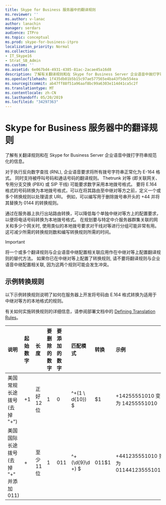 ```yaml
---
title: Skype for Business 服务器中的翻译规则
ms.reviewer: ''
ms.author: v-lanac
author: lanachin
manager: serdars
audience: ITPro
ms.topic: conceptual
ms.prod: skype-for-business-itpro
localization_priority: Normal
ms.collection:
- IT_Skype16
- Strat_SB_Admin
ms.custom: ''
ms.assetid: 6e067bd4-4931-4385-81ac-2acae45a16d8
description: 了解有关翻译规则和在 Skype for Business Server 企业语音中拨打字符串规范化的信息。
ms.openlocfilehash: 1f435db01b5b15c97ae577565e4ba43f5de554ea
ms.sourcegitcommit: ab47ff88f51a96aaf8bc99a6303e114d41ca5c2f
ms.translationtype: MT
ms.contentlocale: zh-CN
ms.lasthandoff: 05/20/2019
ms.locfileid: "34297363"
---
```

# <a name="translation-rules-in-skype-for-business-server"></a>Skype for Business 服务器中的翻译规则

了解有关翻译规则和在 Skype for Business Server 企业语音中拨打字符串规范化的信息。

 对于执行反向数字查找 (RNL), 企业语音要求将所有拨号字符串正常化为 E-164 格式。 同时支持被呼叫号码和通话号码的翻译规则。 Thetrunk 对等 (即关联网关、专用分支交换 (PBX) 或 SIP 干线) 可能要求数字采用本地拨号格式。 要将 E.164 格式的号码转换为本地拨号格式，可以在将其路由至中继对等方之前，定义一个或多个转换规则以处理请求 URI。 例如，可以编写用于删除拨号串开头的 +44 并将其替换为 0144 的转换规则。

通过在服务器上执行出站路由转换，可以降低每个单独中继对等方上的配置要求，以便将电话号码转换为本地拨号格式。 在规划要与特定中介服务器群集关联的网关和多少个网关时, 使用类似的本地拨号要求对干线对等进行分组可能非常有用。 这可减少所需的转换规则数和编写转换规则所需的时间。

> [!IMPORTANT]
> 将一个或多个翻译规则与企业语音中继配置相关联应用作在中继对等上配置翻译规则的替代方法。 如果你已在中继对等上配置了转换规则, 请不要将翻译规则与企业语音中继配置相关联, 因为这两个规则可能会发生冲突。

## <a name="example-translation-rules"></a>示例转换规则

以下示例转换规则说明了如何在服务器上开发将号码由 E.164 格式转换为适用于中继对等方的本地格式的规则。

有关如何实施转换规则的详细信息，请参阅部署文档中的 [Defining Translation Rules](https://technet.microsoft.com/library/4f6b975a-77e6-474c-9171-b139d84138c2.aspx)。

|**说明**|**起始数字**|**长度**|**要删除的数字**|**要添加的数字**|**匹配模式**|**转换**|**示例**|
|:-----|:-----|:-----|:-----|:-----|:-----|:-----|:-----|
|美国常规长途拨号  <br/> (去掉 "+")  <br/> |+1  <br/> |正好 12 位  <br/> |1  <br/> |0  <br/> |^\+(1 \ d{10}) $  <br/> |$1  <br/> |+14255551010 变为 14255551010  <br/> |
|美国国际长途拨号  <br/> (去掉 "+" 并添加 011)  <br/> |+  <br/> |至少 11 位  <br/> |1  <br/> |011  <br/> |^\+(\d{9}\d +) $  <br/> |011$1  <br/> |+441235551010 变为 011441235551010  <br/> |


